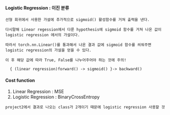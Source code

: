 #### Logistic Regression : 이진 분류 

    선형 회귀에서 사용한 가설에 추가적으로 sigmoid() 활성함수를 거쳐 출력을 낸다. 
    
    다시말해 Linear regession에서 다룬 hypothesis에 sigmoid 함수를 거쳐 나온 값이 logistic regression 에서의 가설이다.

    따라서 torch.nn.Linear()를 통과해서 나온 결과 값에 sigmoid 함수를 씌워주면 logistic regression의 가설을 얻을 수 있다.

    이 후 해당 값에 따라 True, False를 나누어주어야 하는 것에 주의!
    
      { (linear regression)forward() -> sigmoid() }-> backward() 
      
#### Cost function

  1. Linear Regression : MSE
  2. Logistic Regression : BinaryCrossEntropy


    
    
    project2에서 결과로 나오는 class가 2개이기 때문에 logistic regression 사용할 것 
